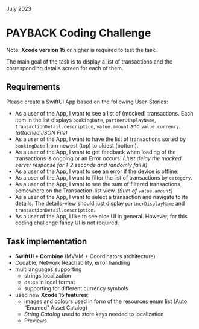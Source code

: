 July 2023

# PAYBACK Coding Challenge

Note: **Xcode version 15** or higher is required to test the task.

The main goal of the task is to display a list of transactions and the corresponding details screen for each of them.

## Requirements

Please create a SwiftUI App based on the following User-Stories:

* As a user of the App, I want to see a list of (mocked) transactions. Each item in the list displays `bookingDate`, `partnerDisplayName`, `transactionDetail.description`, `value.amount` and `value.currency`. *(attached JSON File)*
* As a user of the App, I want to have the list of transactions sorted by `bookingDate` from newest (top) to oldest (bottom).
* As a user of the App, I want to get feedback when loading of the transactions is ongoing or an Error occurs. *(Just delay the mocked server response for 1-2 seconds and randomly fail it)*
* As a user of the App, I want to see an error if the device is offline.
* As a user of the App, I want to filter the list of transactions by `category`.
* As a user of the App, I want to see the sum of filtered transactions somewhere on the Transaction-list view. *(Sum of `value.amount`)*
* As a user of the App, I want to select a transaction and navigate to its details. The details-view should just display `partnerDisplayName` and `transactionDetail.description`.
* As a user of the App, I like to see nice UI in general. However, for this coding challenge fancy UI is not required.

## Task implementation

* **SwiftUI + Combine** (MVVM + Coordinators architecture)
* Codable, Network Reachability, error handling
* multilanguages supporting
	* strings localization
	* dates in local format
	* supporting for different currency symbols
* used new **Xcode 15 features**:
	* images and colours used in form of the resources enum list (Auto “Enumed” Asset Catalog)
	* *String Catalog* used to store keys needed to localization
	* Previews
